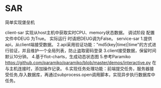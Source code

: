 # SAR
简单实现堡垒机

client-sar
  实现从host主机中获取实时CPU、memory状态数据。
  调试阶段 配置文件中DEUG 为True。
  实际运行 时请把DEUG调为False。
service-sar
  1.提供api，从client端接受数据。
  2.api采用验证功能："md5(key|time)|time"的方式进行验证，并且维护一个全局列表，防止盗取密码登录
  3.client接受数据，保留时间默认10分钟。
  4.基于flot-charts，生成动态状态图
  5.参考Paramiko https://github.com/paramiko/paramiko/blob/master/demos/interactive.py 在与主机连接时，添加操作记录。
  6.实现任务处理功能：前端提交任务，服务器接受任务,存入数据库，再通过subprocess.open调用脚本，实现异步执行数据库中任务。
